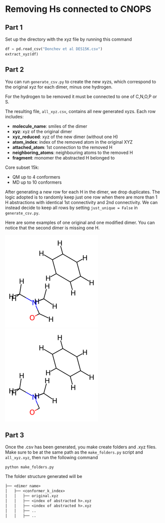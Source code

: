 # Removing Hs connected to CNOPS

## Part 1
Set up the directory with the xyz file by running this command

```python
df = pd.read_csv("Donchev et al DES15K.csv")
extract_xyz(df)
```

## Part 2
You can run `generate_csv.py` to create the new xyzs, which correspond to the original xyz for each dimer, minus one hydrogen.

For the hydrogen to be removed it must be connected to one of C,N,O,P or S.

The resulting file, `all_xyz.csv`, contains all new generated xyzs. 
Each row includes:
- **molecule_name**: smiles of the dimer
- **xyz**: xyz of the original dimer
- **xyz_reduced**: xyz of the new dimer (without one H)
- **atom_index**: index of the removed atom in the original XYZ
- **attached_atom**: 1st connection to the removed H
- **neighboring_atoms**: neighbouring atoms to the removed H
- **fragment**: monomer the abstracted H belonged to 

Core subset 15k:
- QM up to 4 conformers
- MD up to 10 conformers

After generating a new row for each H in the dimer, we drop duplicates. The logic adopted is to randomly keep just one row when there are more than 1 H abstractions with identical 1st connectivity and 2nd connectivity. We can instead decide to keep all rows by setting ```just_unique = False``` in  `generate_csv.py`.

Here are some examples of one original and one modified dimer. You can notice that the second dimer is missing one H.

![](whole.png)
![](1.png)

## Part 3
Once the .csv has been generated, you make create folders and .xyz files.
Make sure to be at the same path as the `make_folders.py` script and `all_xyz.xyz`, then run the following command 
```
python make_folders.py
```

The folder structure generated will be
```
├── <dimer name>
│   ├── <conformer_k_index>
│   │   ├── original.xyz
│   │   ├── <index of abstracted h>.xyz
│   │   ├── <index of abstracted h>.xyz
│   │   ├── ..
│   │   ├── ..
```







